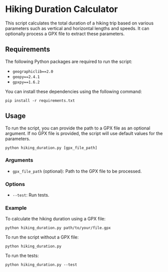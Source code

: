 # Hiking Duration Calculator

This script calculates the total duration of a hiking trip based on various parameters such as vertical and horizontal lengths and speeds. It can optionally process a GPX file to extract these parameters.

## Requirements

The following Python packages are required to run the script:

- `geographiclib==2.0`
- `geopy==2.4.1`
- `gpxpy==1.6.2`

You can install these dependencies using the following command:

```
pip install -r requirements.txt
```

## Usage

To run the script, you can provide the path to a GPX file as an optional argument. If no GPX file is provided, the script will use default values for the parameters.

```
python hiking_duration.py [gpx_file_path]
```

### Arguments

- `gpx_file_path` (optional): Path to the GPX file to be processed.

### Options

- `--test`: Run tests.

### Example

To calculate the hiking duration using a GPX file:

```
python hiking_duration.py path/to/your/file.gpx
```

To run the script without a GPX file:

```
python hiking_duration.py
```

To run the tests:

```
python hiking_duration.py --test
```